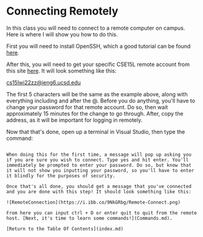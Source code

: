 
# Connecting Remotely

In this class you will need to connect to a remote computer on campus. Here is where I will show you how to do this.

First you will need to install OpenSSH, which a good tutorial can be found [here](https://docs.microsoft.com/en-us/windows-server/administration/openssh/openssh_install_firstuse).

After this, you will need to get your specific CSE15L remote account from this site [here](https://sdacs.ucsd.edu/~icc/index.php).
It will look something like this: 

cs15lwi22zz@ieng6.ucsd.edu

The first 5 characters will be the same as the example above, along with everything including and after the @. Before you do anything, you'll have to change your password for that remote account. Do so, then wait approximately 15 minutes for the change to go through. After, copy the address, as it will be important for logging in remotely.

Now that that's done, open up a terminal in Visual Studio, then type the command:

```*ssh (your remote account from above)*

When doing this for the first time, a message will pop up asking you if you are sure you wish to connect. Type yes and hit enter. You'll immediately be prompted to enter your password. Do so, but know that it will not show you inputting your password, so you'll have to enter it blindly for the purposes of security.

Once that's all done, you should get a message that you've connected and you are done with this step! It should look something like this:

![RemoteConnection](https://i.ibb.co/9NkGRbg/Remote-Connect.png)

From here you can input ctrl + D or enter quit to quit from the remote host. [Next, it's time to learn some commands!](Commands.md).

[Return to the Table Of Contents](index.md)
